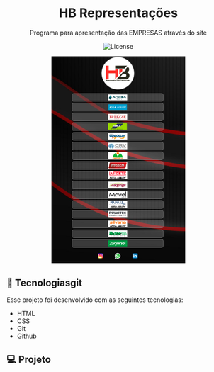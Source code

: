 <h1 align="center"> HB Representações </h1>

<p align="center">
Programa para apresentação das EMPRESAS através do site <br/>
</p>

<p align="center">
  <img alt="License" src="https://img.shields.io/static/v1?label=license&message=MIT&color=49AA26&labelColor=000000">
</p>

<p align="center">
  <img alt="Projeto HB" src="./LAYOUT.png" width="60%">
</p>

## 🚀 Tecnologiasgit 

Esse projeto foi desenvolvido com as seguintes tecnologias:

- HTML 
- CSS
- Git
- Github

## 💻 Projeto

